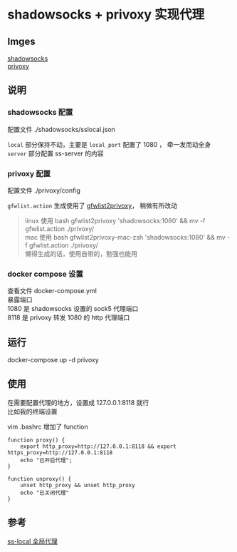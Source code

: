 # shadowsocks + privoxy 实现代理

## Imges
[shadowsocks](https://hub.docker.com/r/mritd/shadowsocks/)  
[privoxy](https://hub.docker.com/r/splazit/privoxy-alpine/)  

## 说明

### shadowsocks 配置

配置文件 ./shadowsocks/sslocal.json  

`local` 部分保持不动，主要是 `local_port` 配置了 1080 ， 牵一发而动全身  
`server` 部分配置 ss-server 的内容  

### privoxy 配置

配置文件 ./privoxy/config  

`gfwlist.action` 生成使用了 [gfwlist2privoxy](https://github.com/zfl9/gfwlist2privoxy)， 稍微有所改动  

>  
> linux 使用  bash gfwlist2privoxy  'shadowsocks:1080'  && mv -f gfwlist.action ./privoxy/  
> mac 使用 bash gfwlist2privoxy-mac-zsh  'shadowsocks:1080'  && mv -f gfwlist.action ./privoxy/  
> 懒得生成的话，使用自带的，勉强也能用  

### docker compose 设置

查看文件 docker-compose.yml   
暴露端口   
1080 是 shadowsocks 设置的 sock5 代理端口  
8118 是 privoxy 转发 1080 的 http 代理端口  

## 运行 

docker-compose up -d privoxy 

## 使用

在需要配置代理的地方，设置成 127.0.0.1:8118 就行  
比如我的终端设置  

vim .bashrc  增加了 function  
```
function proxy() {
    export http_proxy=http://127.0.0.1:8118 && export https_proxy=http://127.0.0.1:8118
    echo "已开启代理";
}

function unproxy() {
    unset http_proxy && unset http_proxy
    echo "已关闭代理"
}
```


## 参考

[ss-local 全局代理](https://www.zfl9.com/ss-local.html)









